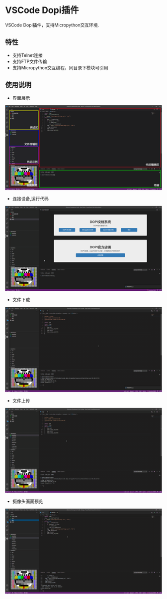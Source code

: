 # VSCode Dopi插件

VSCode Dopi插件，支持Micropython交互环境.

## 特性

*   支持Telnet连接
*   支持FTP文件传输
*   支持Micropython交互编程，同目录下模块可引用

## 使用说明

* 界面展示

![connect](https://github.com/cijliu/vscode-dopi-micropython/raw/master/./images/ide.gif)

* 连接设备,运行代码

![connect](https://github.com/cijliu/vscode-dopi-micropython/raw/master/./images/demo.gif)


* 文件下载

![connect](https://github.com/cijliu/vscode-dopi-micropython/raw/master/./images/ftp-get.gif)

* 文件上传

![connect](https://github.com/cijliu/vscode-dopi-micropython/raw/master/./images/ftp-put.gif)

* 摄像头画面预览

![connect](https://github.com/cijliu/vscode-dopi-micropython/raw/master/./images/video-player.gif)